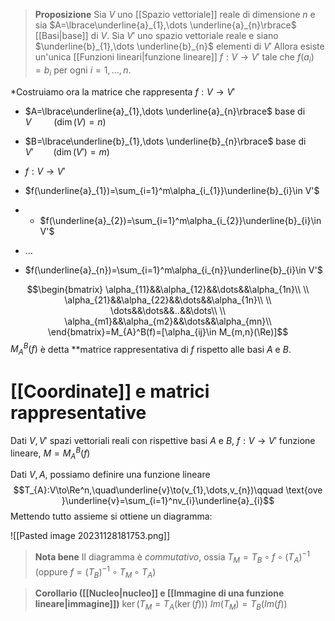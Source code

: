 >**Proposizione**
>Sia $V$ uno [[Spazio vettoriale]] reale di dimensione $n$ e sia $A=\lbrace\underline{a}_{1},\dots \underline{a}_{n}\rbrace$ [[Basi|base]] di $V$.
>Sia $V'$ uno spazio vettoriale reale e siano $\underline{b}_{1},\dots \underline{b}_{n}$ elementi di $V'$
>Allora esiste un'unica [[Funzioni lineari|funzione lineare]] $f:V\to V'$ tale che $f(a_{i})=b_{i}$ per ogni $i=1,\dots,n$.

*Costruiamo ora la matrice che rappresenta $f:V\to V'$

- $A=\lbrace\underline{a}_{1},\dots \underline{a}_{n}\rbrace$ base di $V\qquad$ ($\dim(V)=n$)
- $B=\lbrace\underline{b}_{1},\dots \underline{b}_{n}\rbrace$ base di $V'\qquad$($\dim(V')=m$)
- $f:V\to V'$

- $f(\underline{a}_{1})=\sum_{i=1}^m\alpha_{i_{1}}\underline{b}_{i}\in V'$
- - $f(\underline{a}_{2})=\sum_{i=1}^m\alpha_{i_{2}}\underline{b}_{i}\in V'$
- $\dots$
- $f(\underline{a}_{n})=\sum_{i=1}^m\alpha_{i_{n}}\underline{b}_{i}\in V'$

$$\begin{bmatrix}
\alpha_{11}&&\alpha_{12}&&\dots&&\alpha_{1n}\\ \\
\alpha_{21}&&\alpha_{22}&&\dots&&\alpha_{1n}\\ \\
\dots&&\dots&&..&&\dots\\ \\
\alpha_{m1}&&\alpha_{m2}&&\dots&&\alpha_{mn}\\
\end{bmatrix}=M_{A}^B(f)=[\alpha_{ij}\in M_{m,n}(\Re)]$$
$M_{A}^B(f)$ è detta **matrice rappresentativa di $f$ rispetto alle basi $A$ e $B$.

# [[Coordinate]] e matrici rappresentative

Dati $V,V'$ spazi vettoriali reali con rispettive basi $A$ e $B$,
$f:V\to V'$ funzione lineare, $M=M_{A}^B(f)$

Dati $V, A$, possiamo definire una funzione lineare 
$$T_{A}:V\to\Re^n,\quad\underline{v}\to(v_{1},\dots,v_{n})\qquad \text{ove }\underline{v}=\sum_{i=1}^nv_{i}\underline{a}_{i}$$
Mettendo tutto assieme si ottiene un diagramma:

![[Pasted image 20231128181753.png]]

>**Nota bene**
>Il diagramma è *commutativo*, ossia $T_{M}=T_{B}\circ f\circ(T_{A})^{-1}$ (oppure $f=(T_{B})^{-1}\circ T_{M}\circ T_{A}$)

>**Corollario ([[Nucleo|nucleo]] e [[Immagine di una funzione lineare|immagine]])**
>$\ker(T_{M}=T_{A}(\ker(f)))$
>$Im(T_{M})=T_{B}(Im(f))$

